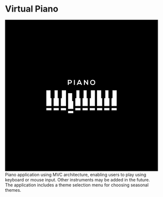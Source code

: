 # Virtual Piano
![Piano](src/images/piano.jpg) Piano application using MVC architecture, enabling users to play using keyboard or mouse input. Other instruments may be added in the future. The application includes a theme selection menu for choosing seasonal themes.
